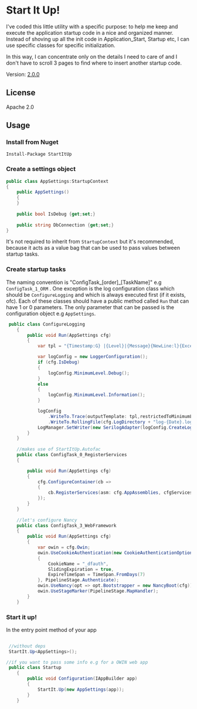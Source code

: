# Start It Up!
I've coded this little utility with a specific purpose: to help me keep and execute the application startup code in a nice and organized manner. Instead of shoving up all the init code in Application_Start, Startup etc, I can use specific classes for specific initialization.

In this way, I can concentrate only on the details I need to care of and I don't have to scroll 3 pages to find where to insert another startup code.

Version: [2.0.0](https://github.com/sapiens/startitup/wiki/ChangeLog)

## License

Apache 2.0

## Usage

### Install from Nuget

`Install-Package StartItUp`

### Create a settings object

```csharp
public class AppSettings:StartupContext
{
    public AppSettings()
    {
    }
    
    public bool IsDebug {get;set;}
    
    public string DbConnection {get;set;}
}

```

It's not required to inherit from `StartupContext` but it's recommended, because it acts as a value bag that can be used to pass values between startup tasks.

### Create startup tasks

The naming convention is "ConfigTask_[order]_[TaskName]" e.g `ConfigTask_1_ORM` . One exception is the log configuration class which should be `ConfigureLogging` and which is always executed first (if it exists, ofc). Each of these classes should have a public method called `Run` that can have 1 or 0 parameters. The only parameter that can be passed is the configuration object e.g `AppSettings`.

```csharp
 public class ConfigureLogging
    {
        public void Run(AppSettings cfg)
        {
            var tpl = "{Timestamp:G} |{Level}|{Message}{NewLine:l}{Exception:l}";

            var logConfig = new LoggerConfiguration();
            if (cfg.IsDebug)
            {
                logConfig.MinimumLevel.Debug();
            }
            else
            {
                logConfig.MinimumLevel.Information();
            }

            logConfig
                .WriteTo.Trace(outputTemplate: tpl,restrictedToMinimumLevel:LogEventLevel.Debug)
                .WriteTo.RollingFile(cfg.LogDirectory + "log-{Date}.log", outputTemplate: tpl, restrictedToMinimumLevel: LogEventLevel.Warning);
            LogManager.SetWriter(new SerilogAdapter(logConfig.CreateLogger()));
        }
    }
    
    //makes use of StartItUp.Autofac
    public class ConfigTask_0_RegisterServices
    {

        public void Run(AppSettings cfg)
        {
            cfg.ConfigureContainer(cb =>
            {
                cb.RegisterServices(asm: cfg.AppAssemblies, cfgServices: svc => svc.Add("Services"));
            });
        }
    }
    
    //let's configure Nancy
    public class ConfigTask_3_WebFramework
    {
        public void Run(AppSettings cfg)
        {
            var owin = cfg.Owin;
            owin.UseCookieAuthentication(new CookieAuthenticationOptions()
            {
                CookieName = "_dfauth",
                SlidingExpiration = true,
                ExpireTimeSpan = TimeSpan.FromDays(7)
            }, PipelineStage.Authenticate);
            owin.UseNancy(opt => opt.Bootstrapper = new NancyBoot(cfg));
            owin.UseStageMarker(PipelineStage.MapHandler);
        }
    }
```

### Start it up!

In the entry point method of your app

```csharp
 
 //without deps
 StartIt.Up<AppSettings>();

//if you want to pass some info e.g for a OWIN web app
 public class Startup
    {
        public void Configuration(IAppBuilder app)
        {
            StartIt.Up(new AppSettings(app));
        }
    }
 
```
